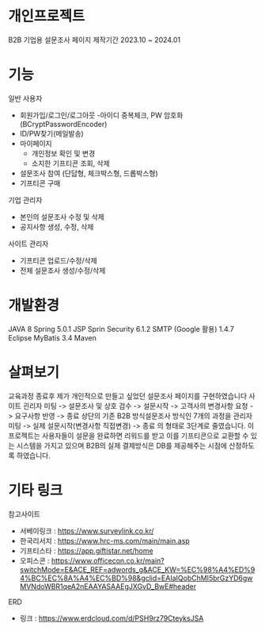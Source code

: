 # 개인프로젝트
B2B 기업용 설문조사 페이지
제작기간 2023.10 ~ 2024.01

# 기능
일반 사용자
 - 회원가입/로그인/로그아웃
   -아이디 중복체크, PW 암호화 (BCryptPasswordEncoder)
 - ID/PW찾기(메일발송)
 - 마이페이지
   - 개인정보 확인 및 변경
   - 소지한 기프티콘 조회, 삭제
 - 설문조사 참여 (단답형, 체크박스형, 드롭박스형)
 - 기프티콘 구매
   
기업 관리자
 - 본인의 설문조사 수정 및 삭제
 - 공지사항 생성, 수정, 삭제

사이트 관리자
  - 기프티콘 업로드/수정/삭제
  - 전체 설문조사 생성/수정/삭제

# 개발환경
JAVA 8
Spring 5.0.1
JSP
Sprin Security 6.1.2
SMTP (Google 활용) 1.4.7
Eclipse
MyBatis 3.4
Maven

# 살펴보기
교육과정 종료후 제가 개인적으로 만들고 싶었던 설문조사 페이지를 구현하였습니다 
사이트 괸리자 미팅 -> 설문조사 및 상호 검수 -> 설문시작 -> 고객사의 변경사항 요청 -> 요구사항 반영 -> 종료
상단의 기존 B2B 방식설문조사 방식인 7개의 과정을
관리자 미팅 -> 실제 설문시작(변경사항 직접변경) -> 종료 의 형태로 3단계로 줄였습니다.
이 프로젝트는 사용자들이 설문을 완료하면 리워드를 받고 이를 기프티콘으로 교환할 수 있는 시스템을 가지고 있으며 B2B의 실제 결제방식은 DB를 제공해주는 시점에 산정하도록 하였습니다.

# 기타 링크
참고사이트
 - 서베이링크 : https://www.surveylink.co.kr/
 - 한국리서치 : https://www.hrc-ms.com/main/main.asp
 - 기프티스타 : https://app.giftistar.net/home
 - 오피스콘 : https://www.officecon.co.kr/main?switchMode=E&ACE_REF=adwords_g&ACE_KW=%EC%98%A4%ED%94%BC%EC%8A%A4%EC%BD%98&gclid=EAIaIQobChMI5brGzYD6gwMVNdoWBR1qeA2nEAAYASAAEgJXGvD_BwE#header

ERD
 - 링크 : https://www.erdcloud.com/d/PSH9rz79CteyksJSA
